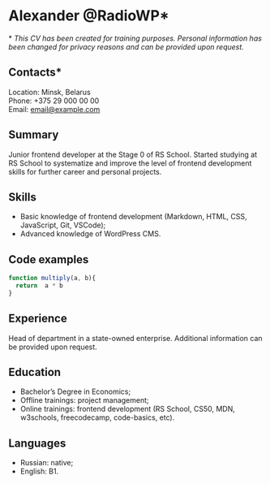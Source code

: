 
# Alexander @RadioWP\*


\* *This CV has been created for training purposes. Personal information has been changed for privacy reasons and can be provided upon request.*


## Contacts\*

Location: Minsk, Belarus  
Phone: +375 29 000 00 00  
Email: email@example.com


## Summary

Junior frontend developer at the Stage 0 of RS School. Started studying at RS School to systematize and improve the level of frontend development skills for further career and personal projects.


## Skills

- Basic knowledge of frontend development (Markdown, HTML, CSS, JavaScript, Git, VSCode);  
- Advanced knowledge of WordPress CMS.


## Code examples
```js
function multiply(a, b){
  return  a * b
}
```

## Experience

Head of department in a state-owned enterprise. Additional information can be provided upon request.


## Education

- Bachelor’s Degree in Economics;  
- Offline trainings: project management;  
- Online trainings: frontend development (RS School, CS50, MDN, w3schools, freecodecamp, code-basics, etc).


## Languages

- Russian: native;  
- English: B1.